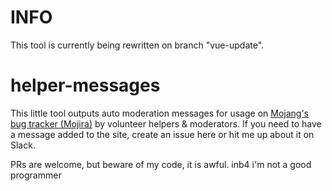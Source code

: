 # INFO

This tool is currently being rewritten on branch "vue-update".

# helper-messages

This little tool outputs auto moderation messages for usage on [Mojang's bug tracker (Mojira)](https://bugs.mojang.com) by volunteer helpers & moderators. If you need to have a message added to the site, create an issue here or hit me up about it on Slack.

PRs are welcome, but beware of my code, it is awful. inb4 i'm not a good programmer
